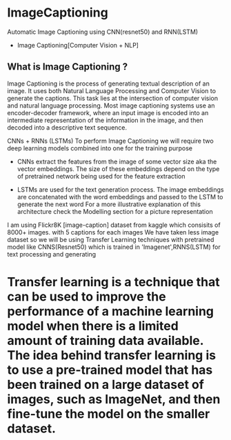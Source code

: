 # ImageCaptioning
Automatic Image Captioning using CNN(resnet50) and RNN(LSTM)
- Image Captioning[Computer Vision + NLP]
## What is Image Captioning ?
Image Captioning is the process of generating textual description of an image. It uses both Natural Language Processing and Computer Vision to generate the captions. This task lies at the intersection of computer vision and natural language processing. Most image captioning systems use an encoder-decoder framework, where an input image is encoded into an intermediate representation of the information in the image, and then decoded into a descriptive text sequence.

CNNs + RNNs (LSTMs)
To perform Image Captioning we will require two deep learning models combined into one for the training purpose

- CNNs extract the features from the image of some vector size aka the vector embeddings. The size of these embeddings depend on the type of pretrained network being used for the feature extraction

- LSTMs are used for the text generation process. The image embeddings are concatenated with the word embeddings and passed to the LSTM to generate the next word For a more illustrative explanation of this architecture check the Modelling section for a picture representation

I am using Flickr8K [image-caption] dataset from kaggle which consisits of 8000+ images. with 5 captions for each images
We have taken less image dataset so we will be using Transfer Learning techniques with pretrained model like CNNS(Resnet50) which is trained in 'Imagenet',RNNS(LSTM) for text processing and generating

# Transfer learning is a technique that can be used to improve the performance of a machine learning model when there is a limited amount of training data available. The idea behind transfer learning is to use a pre-trained model that has been trained on a large dataset of images, such as ImageNet, and then fine-tune the model on the smaller dataset.
